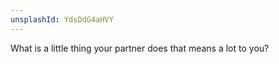 ```yaml
---
unsplashId: YdsDdG4aHVY
---
```


What is a little thing your partner does that means a lot to you?

